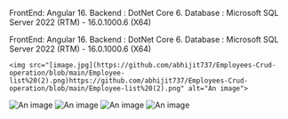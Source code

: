 FrontEnd: Angular 16.
Backend : DotNet Core 6.
Database :  Microsoft SQL Server 2022 (RTM) - 16.0.1000.6 (X64) 

<!DOCTYPE html>
<html>
<head>
    <meta charset="UTF-8">
    <title>Employee CRUD Operations</title>
</head>

<body>
    <p>FrontEnd: Angular 16.
Backend : DotNet Core 6.
Database :  Microsoft SQL Server 2022 (RTM) - 16.0.1000.6 (X64) </p>

 <div>
     
    <img src="[image.jpg](https://github.com/abhijit737/Employees-Crud-operation/blob/main/Employee-list%20(2).png)https://github.com/abhijit737/Employees-Crud-operation/blob/main/Employee-list%20(2).png" alt="An image">
  
<img src="[image.jpg](https://github.com/abhijit737/Employees-Crud-operation/blob/main/Employee-add%20(2).png)https://github.com/abhijit737/Employees-Crud-operation/blob/main/Employee-add%20(2).png" alt="An image">
  <img src="[image.jpg](https://github.com/abhijit737/Employees-Crud-operation/blob/main/Employee-edit%20(2).png)" alt="An image">
    <img src="[image.jpg](https://github.com/abhijit737/Employees-Crud-operation/blob/main/Employee-delete%20(2).png)https://github.com/abhijit737/Employees-Crud-operation/blob/main/Employee-delete%20(2).png" alt="An image">
<img src="[image.jpg](https://github.com/abhijit737/Employees-Crud-operation/blob/main/Employee-Deleted%20(2).png)https://github.com/abhijit737/Employees-Crud-operation/blob/main/Employee-Deleted%20(2).png" alt="An image">
</div>
 

</body>
</html>

